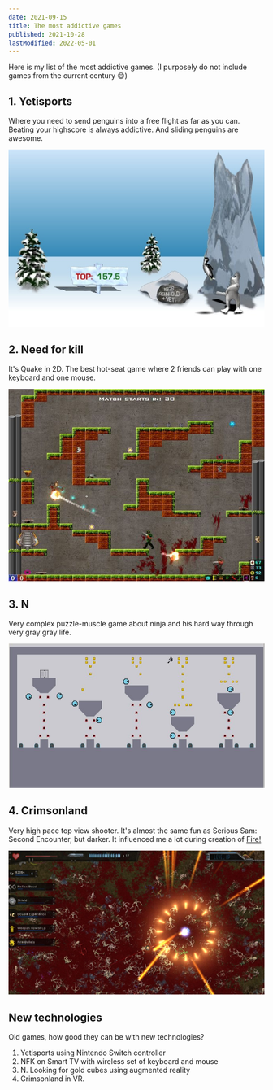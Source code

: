 ```yaml
---
date: 2021-09-15
title: The most addictive games
published: 2021-10-28
lastModified: 2022-05-01
---
```


Here is my list of the most addictive games. (I purposely do not include games from the current century 😄)


## 1. Yetisports

Where you need to send penguins into a free flight as far as you can. Beating your highscore is always addictive. And sliding penguins are awesome.

![Screenshot of Yetisports](yetisports.jpg)


## 2. Need for kill

It's Quake in 2D. The best hot-seat game where 2 friends can play with one keyboard and one mouse.

![Screenshot of Need for Kill](need-for-kill.jpg)


## 3. N

Very complex puzzle-muscle game about ninja and his hard way through very gray gray life.

![Screenshot of N](n.jpg)


## 4. Crimsonland

Very high pace top view shooter. It's almost the same fun as Serious Sam: Second Encounter, but darker. It influenced me a lot during creation of [Fire!](/gamedev/fire)

![Screenshot of Crimsonland](crimsonland.jpg)


## New technologies

Old games, how good they can be with new technologies?

1. Yetisports using Nintendo Switch controller
2. NFK on Smart TV with wireless set of keyboard and mouse
3. N. Looking for gold cubes using augmented reality
4. Crimsonland in VR.